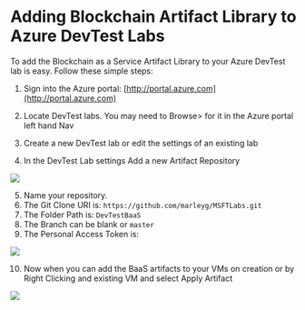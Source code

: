 #   Adding Blockchain Artifact Library to Azure DevTest Labs

To add the Blockchain as a Service Artifact Library to your Azure DevTest lab is easy.  Follow these simple steps:

1. Sign into the Azure portal: [http://portal.azure.com](http://portal.azure.com)

2. Locate DevTest labs.  You may need to Browse> for it in the Azure portal left hand Nav

3. Create a new DevTest lab or edit the settings of an existing lab

4. In the DevTest Lab settings Add a new Artifact Repository

![](https://raw.githubusercontent.com/marleyg/MSFTLabs/master/DevTestBaaS/assets/repoadd.png)

5. Name your repository.
6. The Git Clone URI is: `https://github.com/marleyg/MSFTLabs.git`
7. The Folder Path is: `DevTestBaaS`
8. The Branch can be blank or `master`
9. The Personal Access Token is: 

![](https://raw.githubusercontent.com/marleyg/MSFTLabs/master/DevTestBaaS/assets/ArtifactRepo.png)

10. Now when you can add the BaaS artifacts to your VMs on creation or by Right Clicking and existing VM and select Apply Artifact

 ![](https://raw.githubusercontent.com/marleyg/MSFTLabs/master/DevTestBaaS/assets/artifactsPublic.png)
